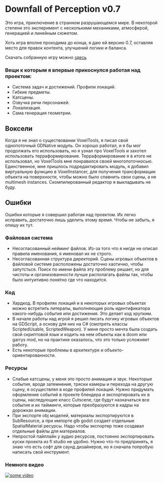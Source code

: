 # Downfall of Perception v0.7
Это игра, приключение в странном разрушающемся мире.
В некоторой степени это эксперимент с несколькими механиками, атмосферой, генерацией и линейным сюжетом.

Хоть игра вполне проходима до конца, я даю ей версию 0.7, оставляя место для правок контента, улучшений логики и баланса.

Скачать собранную игру можно [здесь](https://drive.google.com/file/d/1j7zAy8fXLOUsgPZcLH2C7GOkNd1oN9KV/view?usp=sharing)

### Вещи к которым я впервые прикоснулся работая над проектом:
* Система задач и достижений. Профили локаций.
* Гибкие предметы.
* Катсцены.
* Озвучка речи персонажей.
* Локализация.
* Сама генерация геометрии.

## Воксели
Когда я не знал о существовании VoxelTools, я писал свой однопоточный GDNative модуль. Он хорошо работал, и я бы мог продолжать его использовать, но я узнал про VoxelTools и захотел использовать терраформирование.  Терраформирование я в итоге не использовал, но VoxelTools мне понравился своей многопоточносью. Единственное, мне пришлось подредактировать модуль, я добавил виртуальную функцию в VoxelInstancer, для получения трансформации объекта на поверхности, чтобы можно было спавнить свои сцены, а не multimesh instances. Скомпилированный редактор я выкладывать не буду.

## Ошибки
Ошибки которые я совершил работая над проектом.
Их легко исправить, достаточно лишь уделить этому время. Чтобы не забыть, я опишу их тут.

### Файловая система
* Несогласованный нейминг файлов. Из-за того что я нигде не описал правила именования, я именовал их не строго.
* Несогласованная структура директорий. Сцены игровых объектов в файловой системе расположены достаточно хаотично, чтобы запутсться. Поиск по имени файла эту проблему решает, но для чистоты и организованности лучше располагать файлы так, чтобы было интуитивно понятно где что находится.
### Код
* Хардкод. В профилях локаций и в некоторых игровых объектах можно встретить литералы, выполняющие роль идентификатора какого-нибудь события или достижения. Это делает код хрупким.
* В начале работы над игрой я решил писать логику игровых объектов на GDScript, а основу для них на C# (смотреть классы ScriptedUsable, ScriptedWeapon). У меня просто мечта была создать свой скриптовой язык и кодить на нем объекты как в doom или garrys mod, но на практике оказалось, что это только усложняет работу.
* Есть некоторые проблемы в архитектуре и объекто-ориентированности.
### Ресурсы
* Слабые катсцены, у меня это просто анимация и звук. Некоторые события, вроде затемнения, тряски камеры и перехода на другую сцену, я осуществлял в коде профилей локаций. Нужно придумать оформление событий в проекте блендера и экспортировать их в сцены, наследующие класс Cutscene, где будут назначаться все события и их тайминги, которые преобразуются в кадры на дорожках анимации.
* При экспорте obj моделей, материалы экспортируются в SubResource, а при импорте glb godot создает отдельные SpatialMaterial ресурсы. Надо чтобы экспортер тоже создавал отдельные файлы для материалов.
* Непростой пайплайн у аудио ресурсов, постоянно экспортировать куски проекта из fl studio не удобно. Нужно что-то предпринять, я знаю что есть софт для саунд дизайнеров, но я сначала попробую написать свой инструмент.

### Немного видео
[![some video](https://img.youtube.com/vi/FNDD5uT6_58/0.jpg)](https://www.youtube.com/watch?v=FNDD5uT6_58)